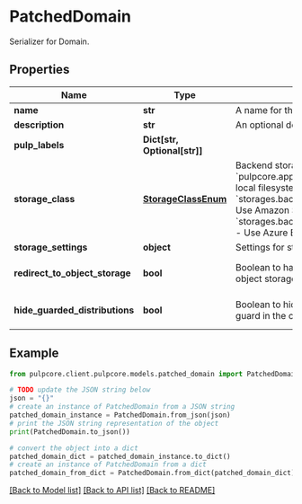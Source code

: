 # PatchedDomain

Serializer for Domain.

## Properties

Name | Type | Description | Notes
------------ | ------------- | ------------- | -------------
**name** | **str** | A name for this domain. | [optional] 
**description** | **str** | An optional description. | [optional] 
**pulp_labels** | **Dict[str, Optional[str]]** |  | [optional] 
**storage_class** | [**StorageClassEnum**](StorageClassEnum.md) | Backend storage class for domain.  * &#x60;pulpcore.app.models.storage.FileSystem&#x60; - Use local filesystem as storage * &#x60;storages.backends.s3boto3.S3Boto3Storage&#x60; - Use Amazon S3 as storage * &#x60;storages.backends.azure_storage.AzureStorage&#x60; - Use Azure Blob as storage | [optional] 
**storage_settings** | **object** | Settings for storage class. | [optional] 
**redirect_to_object_storage** | **bool** | Boolean to have the content app redirect to object storage. | [optional] [default to True]
**hide_guarded_distributions** | **bool** | Boolean to hide distributions with a content guard in the content app. | [optional] [default to False]

## Example

```python
from pulpcore.client.pulpcore.models.patched_domain import PatchedDomain

# TODO update the JSON string below
json = "{}"
# create an instance of PatchedDomain from a JSON string
patched_domain_instance = PatchedDomain.from_json(json)
# print the JSON string representation of the object
print(PatchedDomain.to_json())

# convert the object into a dict
patched_domain_dict = patched_domain_instance.to_dict()
# create an instance of PatchedDomain from a dict
patched_domain_from_dict = PatchedDomain.from_dict(patched_domain_dict)
```
[[Back to Model list]](../README.md#documentation-for-models) [[Back to API list]](../README.md#documentation-for-api-endpoints) [[Back to README]](../README.md)


